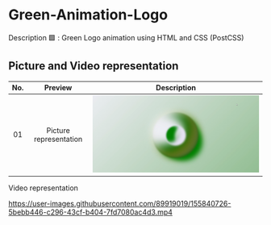 # Green-Animation-Logo
Description 🟩 : Green Logo animation using HTML and CSS (PostCSS)

## Picture and Video representation

| No. |   Preview    |                                            Description                                            |    
| :-: | :----------: | :-----------------------------------------------------------------------------------------------: | 
| 01  | Picture representation | ![alt text](https://github.com/AtamaWarui/Green-Animation-Logo/blob/main/LogoDesign-1.png) | 

Video representation






https://user-images.githubusercontent.com/89919019/155840726-5bebb446-c296-43cf-b404-7fd7080ac4d3.mp4


